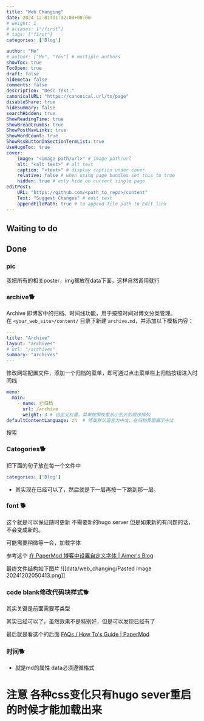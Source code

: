 ```yaml
---
title: "Web Changing"
date: 2024-12-01T11:32:03+00:00
# weight: 1
# aliases: ["/first"]
# tags: ["first"]
categories: ['Blog']

author: "Me"
# author: ["Me", "You"] # multiple authors
showToc: true
TocOpen: true
draft: false
hidemeta: false
comments: false
description: "Desc Text."
canonicalURL: "https://canonical.url/to/page"
disableShare: true
hideSummary: false
searchHidden: true
ShowReadingTime: true
ShowBreadCrumbs: true
ShowPostNavLinks: true
ShowWordCount: true
ShowRssButtonInSectionTermList: true
UseHugoToc: true
cover:
    image: "<image path/url>" # image path/url
    alt: "<alt text>" # alt text
    caption: "<text>" # display caption under cover
    relative: false # when using page bundles set this to true
    hidden: true # only hide on current single page
editPost:
    URL: "https://github.com/<path_to_repo>/content"
    Text: "Suggest Changes" # edit text
    appendFilePath: true # to append file path to Edit link
---
```


## Waiting to do


## Done
### pic 

我把所有的相关poster，img都放在data下面，这样自然调用就行

### archive🐕

Archive 即博客中的归档、时间线功能，用于按照时间对博文分类管理。  
在 `<your_web_site>/content/` 目录下新建 `archive.md`，并添加以下模板内容：

```yaml
---
title: "Archive"
layout: "archives"
# url: "/archives"
summary: "archives"
---

```
修改网站配置文件，添加一个归档的菜单，即可通过点击菜单栏上归档按钮进入时间线

```yaml
menu:
  main:
    - name: 📦归档
      url: /archive
      weight: 3 # 自定义权重，菜单按照权重从小到大的顺序排列
defaultContentLanguage: zh  # 修改默认语言为中文，在归档界面展示中文
```
搜索

### Catogories🐕

把下面的句子放在每一个文件中
```yaml
categories: ['Blog']
```


- 其实现在已经可以了，然后就是下一层再按一下跳到那一层。

### font 🐕

这个就是可以保证随时更新 不需要新的hugo server
但是如果新的有问题的话，不会变成新的。

可能需要稍微等一会，加载字体


参考这个
[在 PaperMod 博客中设置自定义字体 | Aimer's Blog](https://aimerneige.com/zh/post/others/set-custom-fonts-on-papermod-site/)

最终文件结构如下图片
![[data/web_changing/Pasted image 20241202050413.png]]
### code blank修改代码块样式🐕


其实关键是前面需要写类型

其实已经可以了，虽然效果不是特别好，但是可以发现已经有了

最后就是看这个的后面
[FAQs / How To's Guide | PaperMod](https://adityatelange.github.io/hugo-PaperMod/posts/papermod/papermod-faq/#using-hugos-syntax-highlighter-chroma)




### 时间🐕
- 就是md的属性 data必须遵循格式

# 注意 各种css变化只有hugo sever重启的时候才能加载出来

